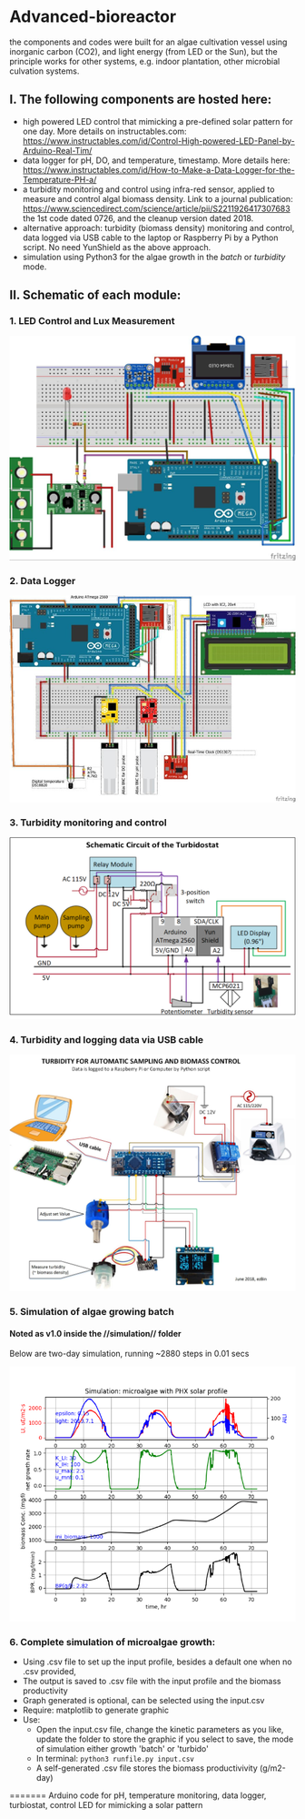 
# Advanced-bioreactor
the components and codes were built for an algae cultivation vessel using inorganic carbon (CO2), and light energy (from LED or the Sun), but the principle works for other systems, e.g. indoor plantation, other microbial culvation systems.

## I. The following components are hosted here:

- high powered LED control that mimicking a pre-defined solar pattern for one day. More details on instructables.com: https://www.instructables.com/id/Control-High-powered-LED-Panel-by-Arduino-Real-Tim/
- data logger for pH, DO, and temperature, timestamp. More details here: https://www.instructables.com/id/How-to-Make-a-Data-Logger-for-the-Temperature-PH-a/
- a turbidity monitoring and control using infra-red sensor, applied to measure and control algal biomass density. Link to a journal publication: https://www.sciencedirect.com/science/article/pii/S2211926417307683
the 1st code dated 0726, and the cleanup version dated 2018.
- alternative approach: turbidity (biomass density) monitoring and control, data logged via USB cable to the laptop or Raspberry Pi by a Python script. No need YunShield as the above approach.
- simulation using Python3 for the algae growth in the _batch_ or _turbidity_ mode.
## II. Schematic of each module:
### 1. LED Control and Lux Measurement

<p align="center">
  <img src="https://github.com/binh-bk/advanced-bioreactor/blob/master/LED_Control_0513/LED%20control.jpg"/>
</p>

### 2.  Data Logger
<p align="center">
  <img src="https://github.com/binh-bk/advanced-bioreactor/blob/master/Logging_ph_DO_temp_sentdata_I2C_0426/data%20logger_pH_temp_DO.jpg"/>
</p>


### 3.  Turbidity monitoring and control
<p align="center">
  <img src="https://github.com/binh-bk/advanced-bioreactor/blob/master/Turbidity_logdata_YunShield_0726/turbidostat.png"/>
</p>

### 4. Turbidity and logging data via USB cable
<p align="center">
  <img src="https://github.com/binh-bk/advanced-bioreactor/blob/master/Turbidity_log_python/simpleTurbidostat.jpg"/>
</p>

### 5. Simulation of algae growing batch
#### Noted as v1.0 inside the //simulation// folder
Below are two-day simulation, running ~2880 steps in 0.01 secs
<p align="center">
  <img src="https://github.com/binh-bk/advanced-bioreactor/blob/master/simulation/v1.0/3%20days%2C%20high%20X.png"/>
</p>

### 6. Complete simulation of microalgae growth:
- Using .csv file to set up the input profile, besides a default one when no .csv provided,
- The output is saved to .csv file with the input profile and the biomass productivity 
- Graph generated is optional, can be selected using the input.csv
- Require: matplotlib to generate graphic
- Use:
    + Open the input.csv file, change the kinetic parameters as you like, update the folder to store the graphic if you select to save, the mode of simulation either growth 'batch' or 'turbido' 
    + In terminal: ```python3 runfile.py input.csv```
    + A self-generated .csv file stores the biomass productivivity (g/m2-day)

=======
Arduino code for pH, temperature monitoring, data logger, turbiostat, control LED for mimicking a solar pattern

